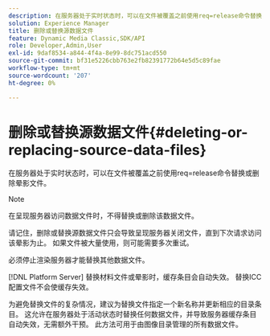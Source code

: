 ```yaml
---
description: 在服务器处于实时状态时，可以在文件被覆盖之前使用req=release命令替换或删除晕影文件。
solution: Experience Manager
title: 删除或替换源数据文件
feature: Dynamic Media Classic,SDK/API
role: Developer,Admin,User
exl-id: 9daf8534-a844-4f4a-8e99-8dc751acd550
source-git-commit: bf31e5226cbb763e2fb82391772b64e5d5c89fae
workflow-type: tm+mt
source-wordcount: '207'
ht-degree: 0%

---
```


# 删除或替换源数据文件{#deleting-or-replacing-source-data-files}

在服务器处于实时状态时，可以在文件被覆盖之前使用req=release命令替换或删除晕影文件。

>[!NOTE]
>
>在呈现服务器访问数据文件时，不得替换或删除该数据文件。

请记住，删除或替换源数据文件只会导致呈现服务器关闭文件，直到下次请求访问该晕影为止。 如果文件被大量使用，则可能需要多次重试。

必须停止渲染服务器才能替换其他数据文件。

[!DNL Platform Server] 替换材料文件或晕影时，缓存条目会自动失效。 替换ICC配置文件不会使缓存失效。

为避免替换文件的复杂情况，建议为替换文件指定一个新名称并更新相应的目录条目。 这允许在服务器处于活动状态时替换任何数据文件，并导致服务器缓存条目自动失效，无需额外干预。 此方法可用于由图像目录管理的所有数据文件。
